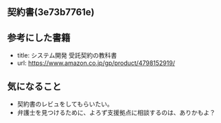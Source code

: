 契約書(3e73b7761e)
---

## 参考にした書籍
- title: システム開発 受託契約の教科書
- url: https://www.amazon.co.jp/gp/product/4798152919/

## 気になること
- 契約書のレビュをしてもらいたい。
- 弁護士を見つけるために、よろず支援拠点に相談するのは、ありかもよ？
